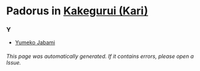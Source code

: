 # Padorus in [Kakegurui (Kari)](https://myanimelist.net/manga/103179/Kakegurui_Kari)

### Y
* [Yumeko Jabami](https://github.com/shadow578/Project-Padoru/blob/master/table-of-contents/characters/YumekoJabami.md)

###### This page was automatically generated. If it contains errors, please open a Issue.
